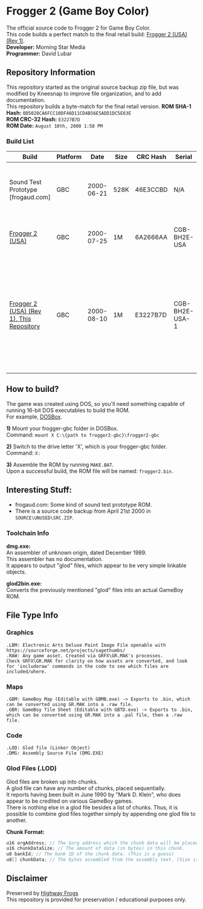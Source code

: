 # Frogger 2 (Game Boy Color)
The official source code to Frogger 2 for Game Boy Color.  
This code builds a perfect match to the final retail build: [Frogger 2 (USA) (Rev 1)](https://gamehacking.org/game/128029).  
**Developer:** Morning Star Media  
**Programmer:** David Lubar  

## Repository Information
This repository started as the original source backup zip file, but was modified by Kneesnap to improve file organization, and to add documentation.  
This repository builds a byte-match for the final retail version.
**ROM SHA-1 Hash:** `0D5028CA6FCC10DF46D11CD4B56E5ADD1DC5E63E`  
**ROM CRC-32 Hash:** `E3227B7D`  
**ROM Date:** `August 10th, 2000 1:58 PM`  

### Build List
| Build                                                                          | Platform | Date       | Size | CRC Hash | Serial         | Notes                                                                                                                    |
|--------------------------------------------------------------------------------|----------|------------|------|----------|----------------|--------------------------------------------------------------------------------------------------------------------------|
| Sound Test Prototype [frogaud.com]                                             | GBC      | 2000-06-21 | 528K | 46E3CCBD | N/A            | No gameplay appears available, just a sound test.                                                                        |
| [Frogger 2 (USA)](https://gamehacking.org/game/3676)                           | GBC      | 2000-07-25 | 1M   | 6A2666AA | CGB-BH2E-USA   | The first retail release of the game.                                                                                    |
| [Frogger 2 (USA) (Rev 1), This Repository](https://gamehacking.org/game/128029)| GBC      | 2000-08-10 | 1M   | E3227B7D | CGB-BH2E-USA-1 | The only change between versions is the removed mention of Atari Inc. from the legal screen, and the bumped revision ID. |

## How to build?
The game was created using DOS, so you'll need something capable of running 16-bit DOS executables to build the ROM.  
For example, [DOSBox](https://www.dosbox.com/download.php?main=1).  

**1)** Mount your frogger-gbc folder in DOSBox.  
Command: `mount X C:\{path to frogger2-gbc}\frogger2-gbc`  

**2)** Switch to the drive letter 'X', which is your frogger-gbc folder.  
Command: `X:`  

**3)** Assemble the ROM by running `MAKE.BAT`.  
Upon a successful build, the ROM file will be named: `frogger2.bin`.  

## Interesting Stuff:  
 - frogaud.com: Some kind of sound test prototype ROM.  
 - There is a source code backup from April 21st 2000 in `SOURCE\UNUSED\SRC.ZIP`.  
 
### Toolchain Info
**dmg.exe:**  
An assembler of unknown origin, dated December 1989.  
This assembler has no documentation.  
It appears to output "glod" files, which appear to be very simple linkable objects.  

**glod2bin.exe:**  
Converts the previously mentioned "glod" files into an actual GameBoy ROM.  

## File Type Info
### Graphics
```
.LBM: Electronic Arts Deluxe Paint Image File openable with https://sourceforge.net/projects/sagethumbs/
.RAW: Any game asset. Created via GRFX\GR.MAK's processes.
Check GRFX\GR.MAK for clarity on how assets are converted, and look for 'includeraw' commands in the code to see which files are included/where.
```

### Maps
```
.GBM: GameBoy Map (Editable with GBMB.exe) -> Exports to .bin, which can be converted using GR.MAK into a .raw file.
.GBR: GameBoy Tile Sheet (Editable with GBTD.exe) -> Exports to .bin, which can be converted using GR.MAK into a .pal file, then a .raw file.
```

### Code
```
.LOD: Glod file (Linker Object)
.DMG: Assembly Source File (DMG.EXE)
```

### Glod Files (.LOD)
Glod files are broken up into chunks.  
A glod file can have any number of chunks, placed sequentially.  
It reports having been built in June 1990 by "Mark D. Klein", who does appear to be credited on various GameBoy games.  
There is nothing else in a glod file besides a list of chunks. Thus, it is possible to combine glod files together simply by appending one glod file to another.  

**Chunk Format:**  
```c
u16 orgAddress; // The $org address which the chunk data will be placed at.
u16 chunkDataSize; // The amount of data (in bytes) in this chunk.
u8 bankId; // The bank ID of the chunk data. (This is a guess)
u8[] chunkData; // The bytes assembled from the assembly text. (Size is 'chunkDataSize' from earlier)
```

## Disclaimer
Preserved by [Highway Frogs](https://highwayfrogs.net/)  
This repository is provided for preservation / educational purposes only.  